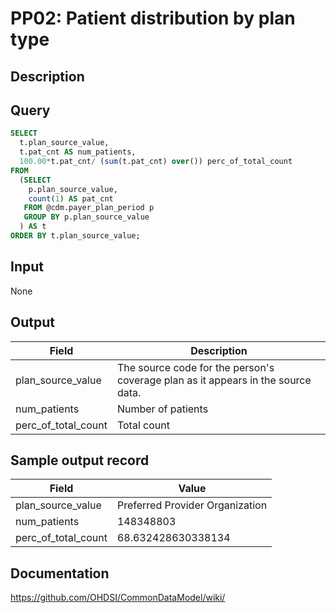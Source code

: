 <!---
Group:payer plan
Name:PP02 Patient distribution by plan type
Author:Patrick Ryan
CDM Version: 5.3
-->

# PP02: Patient distribution by plan type

## Description
## Query
```sql
SELECT
  t.plan_source_value,
  t.pat_cnt AS num_patients,
  100.00*t.pat_cnt/ (sum(t.pat_cnt) over()) perc_of_total_count
FROM 
  (SELECT 
    p.plan_source_value, 
    count(1) AS pat_cnt
   FROM @cdm.payer_plan_period p
   GROUP BY p.plan_source_value
  ) AS t
ORDER BY t.plan_source_value;
```

## Input

None

## Output

|  Field |  Description |
| --- | --- |
| plan_source_value | The source code for the person's coverage plan as it appears in the source data. |
| num_patients | Number of patients |
| perc_of_total_count | Total count |

## Sample output record

|  Field |  Value |
| --- | --- |
| plan_source_value | Preferred Provider Organization |
| num_patients | 148348803 |
| perc_of_total_count | 68.632428630338134 |


## Documentation
https://github.com/OHDSI/CommonDataModel/wiki/
